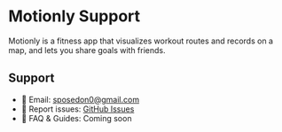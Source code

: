 # Motionly Support

Motionly is a fitness app that visualizes workout routes and records on a map, and lets you share goals with friends.

## Support
- 📧 Email: sposedon0@gmail.com
- 🐞 Report issues: [GitHub Issues](https://github.com/voryvory/motionly-support/issues)
- 📄 FAQ & Guides: Coming soon
